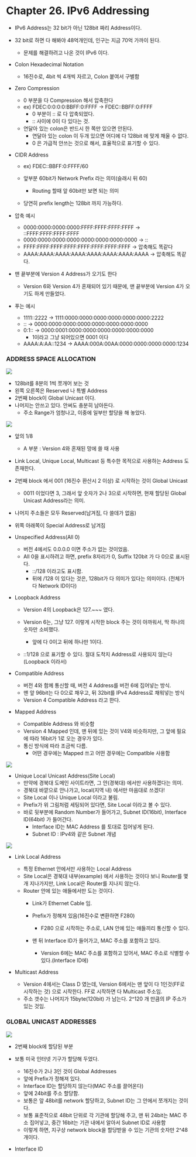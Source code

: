 # Chapter 26. IPv6 Addressing

+ IPv6 Address는 32 bit가 아닌 128bit 짜리 Address이다.
+ 32 bit로 하면 다 해봐야 48억개인데, 인구는 지금 70억 가까이 된다. 
  - 문제를 해결하려고 나온 것이 IPv6 이다. 

+ Colon Hexadecimal Notation 
  - 16진수로, 4bit 씩 4개씩 자르고, Colon 붙여서 구별함

+ Zero Compression 
  - 0 부분을 다 Compression 해서 압축한다 
  - ex) FDEC:0:0:0:0:BBFF:0:FFFF -> FDEC::BBFF:0:FFFF
    - 0 부분이 :: 로 다 압축되었다. 
    - :: 사이에 0이 다 있다는 것. 
  - 연달아 있는 colon은 반드시 한 쪽만 있으면 안된다. 
    - 연달아 있는 colon 이 두개 있으면 어디에 다 128bit 에 맞게 채울 수 없다. 
    - 0 은 가급적 안쓰는 것으로 해서, 효율적으로 표기할 수 있다.
    
+ CIDR Address
  - ex) FDEC::BBFF:0:FFFF/60
  - 앞부분 60bit가 Network Prefix 라는 의미(슬래시 뒤 60)
    - Routing 할때 앞 60bit만 보면 되는 의미
    
  - 당연히 prefix length는 128bit 까지 가능하다. 
  
+ 압축 예시
  - 0000:0000:0000:0000:FFFF:FFFF:FFFF:FFFF -> ::FFFF:FFFF:FFFF:FFFF
  - 0000:0000:0000:0000:0000:0000:0000:0000 -> ::
  - FFFF:FFFF:FFFF:FFFF:FFFF:FFFF:FFFF:FFFF -> 압축해도 똑같다 
  - AAAA:AAAA:AAAA:AAAA:AAAA:AAAA:AAAA:AAAA -> 압축해도 똑같다. 

+ 맨 끝부분에 Version 4 Address가 오기도 한다
  - Version 6와 Version 4가 혼재되어 있기 때문에, 맨 끝부분에 Version 4가 오기도 하게 만들었다.

+ 푸는 예시
  - 1111::2222 -> 1111:0000:0000:0000:0000:0000:0000:2222
  - :: -> 0000:0000:0000:0000:0000:0000:0000:0000
  - 0:1:: -> 0000:0001:0000:0000:0000:0000:0000:0000
    - 1이라고 그냥 되어있으면 0001 이다
  - AAAA:A:AA::1234 -> AAAA:000A:00AA:0000:0000:0000:0000:1234  
  
### ADDRESS SPACE ALLOCATION

<img src="images/CompNetwork_Ch26_1.png"/>

+ 128bit를 8분의 1씩 쪼개어 보는 것
+ 왼쪽 오른쪽은 Reserved 나 특별 Address
+ 2번째 block이 Global Unicast 이다. 
+ 나머지는 안쓰고 있다. 안써도 충분히 남아돈다. 
  - 주소 Range가 엄청나고, 이중에 일부만 할당을 해 놓았다. 
  
<img src="images/CompNetwork_Ch26_2.png"/>  

+ 앞의 1/8
  - A 부분 : Version 4와 혼재된 망에 쓸 때 사용
+ Link Local, Unique Local, Multicast 등 특수한 목적으로 사용하는 Address 도 존재한다. 
+ 2번째 block 에서 001 (16진수 환산시 2 이상) 로 시작하는 것이 Global Unicast
  - 0011 이었다면 3, 그래서 앞 숫자가 2나 3으로 시작하면, 현재 할당된 Global Unicast Address라는 의미.

+ 나머지 주소들은 모두 Reserved(남겨짐, 다 쓸데가 없음)
+ 위쪽 아래쪽이 Special Address로 남겨짐

+ Unspecified Address(All 0)
  - 버전 4에서도 0.0.0.0 이면 주소가 없는 것이었음.
  - All 0을 표시하려고 하면, prefix 8자리가 0, Suffix 120bit 가 다 0으로 표시된다. 
    - ::/128 이라고도 표시함. 
    - 뒤에 /128 이 있다는 것은, 128bit가 다 의미가 있다는 의미이다. (전체가 다 Network ID이다)
    
+ Loopback Address
  - Version 4의 Loopback은 127.~~~ 였다. 
  - Version 6는, 그냥 127. 이렇게 시작한 block 주는 것이 아까워서, 딱 하나의 숫자만 소비했다. 
    - 앞에 다 0이고 뒤에 하나만 1이다. 
  
  - ::1/128 으로 표기할 수 있다. 절대 도착지 Address로 사용되지 않는다(Loopback 이라서)

+ Compatible Address

  - 버전 4와 함께 통신할 때, 버전 4 Address를 버전 6에 집어넣는 방식.
  - 맨 앞 96bit는 다 0으로 채우고, 뒤 32bit를 IPv4 Address로 채워넣는 방식
  - Version 4 Compatible Address 라고 한다. 
  
+ Mapped Address
  - Compatible Address 와 비슷함
  - Version 4 Mapped 인데, 맨 뒤에 있는 것이 V4와 비슷하지만, 그 앞에 필요에 따라 16bit가 1로 오는 경우가 있다.
  - 통신 방식에 따라 조금씩 다름. 
    - 어떤 경우에는 Mapped 쓰고 어떤 경우에는 Compatlble 사용함
    
<img src="images/CompNetwork_Ch26_3.png"/>     
    
+ Unique Local Unicast Address(Site Local)
  - 만약에 경북대 도메인 사이트라면, 그 안(경북대) 에서만 사용하겠다는 의미.
  - 경북대 바깥으로 안나가고, local(지역 내) 에서만 마음대로 쓰겠다!
  - Site Local 이나 Unique Local 이라고 불림. 
  - Prefix가 위 그림처럼 세팅되어 있다면, Site Local 이라고 볼 수 있다. 
  - 바로 뒷부분에 Random Number가 들어가고, Subnet ID(16bit), Interface ID(64bit) 가 들어간다.
    - Interface ID는 MAC Address 를 토대로 집어넣게 된다. 
    - Subnet ID : IPv4와 같은 Subnet 개념
    
<img src="images/CompNetwork_Ch26_4.png"/>       
    
+ Link Local Address
  - 특정 Ethernet 안에서만 사용하는 Local Address
  - Site Local은 경북대 내부(example) 에서 사용하는 것이다 보니 Router를 몇개 지나가지만, Link Local은 Router를 지나지 않는다. 
  - Router 안에 있는 애들에서만 도는 것이다. 
    - Link가 Ethernet Cable 임. 
    - Prefix가 정해져 있음(16진수로 변환하면 F280)
      - F280 으로 시작하는 주소로, LAN 안에 있는 애들끼리 통신할 수 있다. 
    
    - 맨 뒤 Interface ID가 들어가고, MAC 주소를 포함하고 있다. 
      - Version 6에는 MAC 주소를 포함하고 있어서, MAC 주소로 식별할 수 있다.(Interface ID에)
      
+ Multicast Address
  - Version 4에서는 Class D 였는데, Version 6에서는 맨 앞이 다 1인것(FF로 시작하는 것) 으로 시작한다. FF로 시작하면 다 Multicast 주소임.
  - 주소 갯수는 나머지가 15byte(120bit) 가 남는다. 2^120 개 만큼의 IP 주소가 있는 것임. 
  
### GLOBAL UNICAST ADDRESSES

<img src="images/CompNetwork_Ch26_5.png"/> 

+ 2번째 block에 할당된 부분
+ 보통 미국 인터넷 기구가 할당해 두었다. 
  - 16진수가 2나 3인 것이 Global Addresses
  - 앞에 Prefix가 정해져 있다. 
  - Interface ID는 할당하지 않는다(MAC 주소를 끌어온다)
  - 앞에 24bit를 주소 할당함. 
  - 보통은 앞 48bit를 network 할당하고, Subnet ID는 그 안에서 쪼개지는 것이다. 
  - 보통 표준적으로 48bit 단위로 각 기관에 할당해 주고, 맨 뒤 24bit는 MAC 주소 집어넣고, 중간 16bit는 기관 내에서 알아서 Subnet ID로 사용함
  - 이렇게 하면, 지구상 network block을 할당받을 수 있는 기관의 숫자만 2^48 개이다. 
  
  
+ Interface ID

    
